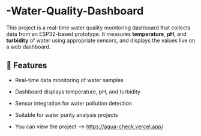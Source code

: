 # -Water-Quality-Dashboard

This project is a real-time water quality monitoring dashboard that collects data from an ESP32-based prototype. It measures **temperature**, **pH**, and **turbidity** of water using appropriate sensors, and displays the values live on a web dashboard.

## 🔧 Features

- Real-time data monitoring of water samples
- Dashboard displays temperature, pH, and turbidity
- Sensor integration for water pollution detection
- Suitable for water purity analysis projects

- You can view the project --> https://aqua-check.vercel.app/
